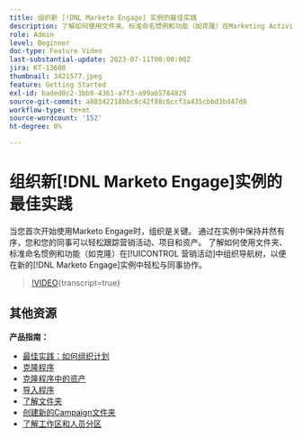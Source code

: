 ```yaml
---
title: 组织新 [!DNL Marketo Engage] 实例的最佳实践
description: 了解如何使用文件夹、标准命名惯例和功能（如克隆）在Marketing Activities中组织导航树，以便在新的Marketo Engage实例中轻松与同事协作。
role: Admin
level: Beginner
doc-type: Feature Video
last-substantial-update: 2023-07-11T00:00:00Z
jira: KT-13608
thumbnail: 3421577.jpeg
feature: Getting Started
exl-id: baded0c2-3bb0-4361-a7f3-a99a65784829
source-git-commit: a80342218bbc8c42f88c6ccf3a435cbbd3bd47d0
workflow-type: tm+mt
source-wordcount: '152'
ht-degree: 0%

---
```


# 组织新[!DNL Marketo Engage]实例的最佳实践

当您首次开始使用Marketo Engage时，组织是关键。 通过在实例中保持井然有序，您和您的同事可以轻松跟踪营销活动、项目和资产。 了解如何使用文件夹、标准命名惯例和功能（如克隆）在[!UICONTROL 营销活动]中组织导航树，以便在新的[!DNL Marketo Engage]实例中轻松与同事协作。 

>[!VIDEO](https://video.tv.adobe.com/v/3421577/?learn=on){transcript=true}

## 其他资源

**产品指南：**

* [最佳实践：如何组织计划](https://experienceleague.adobe.com/docs/marketo/using/product-docs/core-marketo-concepts/programs/working-with-programs/best-practice-how-to-organize-your-programs.html?lang=zh-Hans)
* [克隆程序](https://experienceleague.adobe.com/docs/marketo/using/product-docs/core-marketo-concepts/programs/working-with-programs/clone-a-program.html?lang=zh-Hans)
* [克隆程序中的资产](https://experienceleague.adobe.com/docs/marketo/using/product-docs/core-marketo-concepts/programs/working-with-programs/clone-an-asset-in-a-program.html?lang=zh-Hans)
* [导入程序](https://experienceleague.adobe.com/docs/marketo/using/product-docs/core-marketo-concepts/programs/working-with-programs/import-a-program.html?lang=zh-Hans)
* [了解文件夹](https://experienceleague.adobe.com/docs/marketo/using/product-docs/core-marketo-concepts/miscellaneous/understanding-folders.html?lang=zh-Hans)
* [创建新的Campaign文件夹](https://experienceleague.adobe.com/docs/marketo/using/product-docs/core-marketo-concepts/miscellaneous/create-new-campaign-folder.html?lang=zh-Hans)
* [了解工作区和人员分区](https://experienceleague.adobe.com/docs/marketo/using/product-docs/administration/workspaces-and-person-partitions/understanding-workspaces-and-person-partitions.html?lang=zh-Hans)
